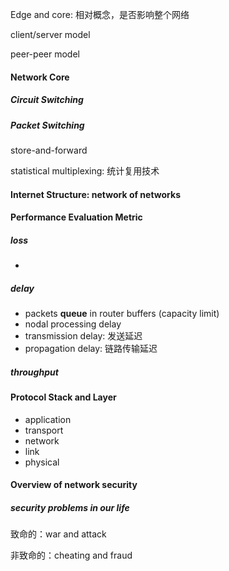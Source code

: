 Edge and core: 相对概念，是否影响整个网络

client/server model

peer-peer model

#### Network Core

##### Circuit Switching

##### Packet Switching

store-and-forward

statistical multiplexing: 统计复用技术

#### Internet Structure: network of networks



#### Performance Evaluation Metric

##### loss

- 

##### delay

- packets **queue** in router buffers (capacity limit)
- nodal processing delay
- transmission delay: 发送延迟
- propagation delay: 链路传输延迟

##### throughput

#### Protocol Stack and Layer

- application
- transport
- network
- link
- physical

#### Overview of network security

##### security problems in our life

致命的：war and attack

非致命的：cheating and fraud